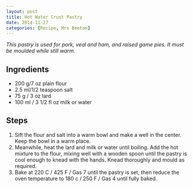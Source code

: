 ```yaml
---
layout: post
title: Hot Water Crust Pastry
date: 2014-11-27
categories: [Recipe, Mrs Beeton]
---
```


*This pastry is used for pork, veal and ham, and raised game pies. It must be moulded while still warm.*

## Ingredients

* 200 g/7 oz plain flour
* 2.5 ml/1/2 teaspoon salt
* 75 g / 3 oz lard
* 100 ml / 3 1/2 fl oz milk or water

## Steps

1. Sift the flour and salt into a warm bowl and make a well in the center. Keep the bowl in a warm place.
1. Meanwhile, heat the lard and milk or water until boiling. Add the hot mixture to the flour, mixing well with a wooden spoon until the pastry is cool enough to knead with the hands. Knead thoroughly and mould as required.
1. Bake at 220 C / 425 F / Gas 7 until the pastry is set, then reduce the oven temperature to 180 c / 250 F / Gas 4 until fully baked.
